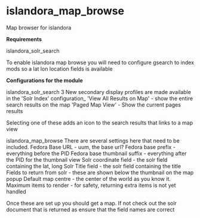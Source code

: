 islandora_map_browse
====================

Map browser for islandora

__Requirements__

islandora_solr_search

To enable islandora map browse you will need to configure gsearch to index mods so a lat lon location fields is available

__Configurations for the module__

islandora_solr_search
	3 New secondary display profiles are made available in the 'Solr Index' configuration_
	'View All Results on Map' - show the entire search results on the map
	'Paged Map View' - Show the current pages results

Selecting one of these adds an icon to the search results that links to a map view

islandora_map_browse
	There are several settings here that need to be included.
	Fedora Base URL - uum, the base url?
	Fedora base prefix - everything before the PID
	Fedora base thumbnail suffix - everything after the PID for the thumbnail view
	Solr coordinate field - the solr field containing the lat, long
	Solr Title field - the solr field containing the title
	Fields to return from solr - these are shown below the thumbnail on the map popup
	Default map centre - the center of the world as you know it.
	Maximum items to render - for safety, returning extra items is not yet handled

Once these are set up you should get a map.  If not check out the solr document that is returned as ensure that the field names are correct
